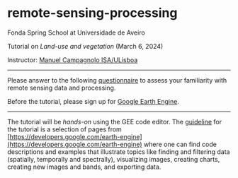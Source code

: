 # remote-sensing-processing

Fonda Spring School at Universidade de Aveiro 

Tutorial on *Land-use and vegetation* (March 6, 2024)

Instructor: [Manuel Campagnolo ISA/ULisboa](https://www.cienciavitae.pt//en/7F18-3B3C-06BB)

---

Please answer to the following [questionnaire](https://docs.google.com/forms/d/e/1FAIpQLSfg-rdXgLgX6V4vZBF4SmMhzRBe7LSrYnyreAGjtIijV1RAJA/viewform?usp=sf_link) to assess your familiarity with remote sensing data and processing.

Before the tutorial, please sign up for [Google Earth Engine](https://code.earthengine.google.com/).

---

The tutorial will be *hands-on* using the GEE code editor. The [guideline](tutorial_v1.pdf) for the tutorial is a selection of pages from [https://developers.google.com/earth-engine](https://developers.google.com/earth-engine) where one can find code descriptions and examples that illustrate topics like finding and filtering data (spatially, temporally and spectrally), visualizing images, creating charts, creating new images and bands, and exporting data.
